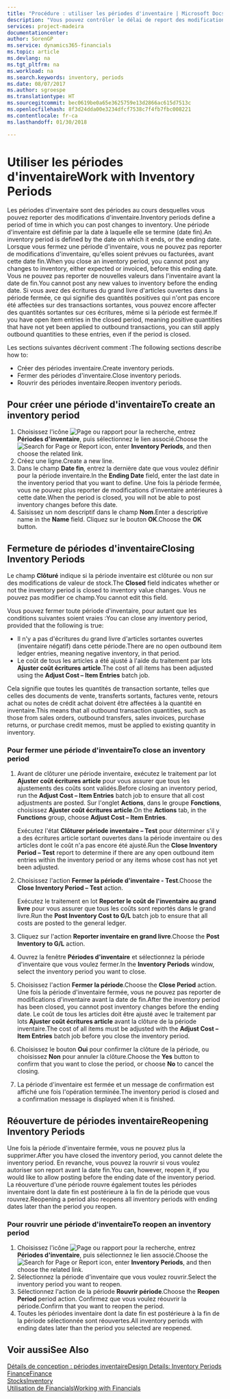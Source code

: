 ```yaml
---
title: "Procédure : utiliser les périodes d'inventaire | Microsoft Docs"
description: "Vous pouvez contrôler le délai de report des modifications de l'inventaire en définissant des périodes d'inventaire."
services: project-madeira
documentationcenter: 
author: SorenGP
ms.service: dynamics365-financials
ms.topic: article
ms.devlang: na
ms.tgt_pltfrm: na
ms.workload: na
ms.search.keywords: inventory, periods
ms.date: 08/07/2017
ms.author: sgroespe
ms.translationtype: HT
ms.sourcegitcommit: bec0619be0a65e3625759e13d2866ac615d7513c
ms.openlocfilehash: 8f3d24dda00e3234dfcf7538c7f4fb7fbc008221
ms.contentlocale: fr-ca
ms.lasthandoff: 01/30/2018

---
```

# <a name="work-with-inventory-periods"></a><span data-ttu-id="336c3-103">Utiliser les périodes d'inventaire</span><span class="sxs-lookup"><span data-stu-id="336c3-103">Work with Inventory Periods</span></span>
<span data-ttu-id="336c3-104">Les périodes d'inventaire sont des périodes au cours desquelles vous pouvez reporter des modifications d'inventaire.</span><span class="sxs-lookup"><span data-stu-id="336c3-104">Inventory periods define a period of time in which you can post changes to inventory.</span></span> <span data-ttu-id="336c3-105">Une période d'inventaire est définie par la date à laquelle elle se termine (date fin).</span><span class="sxs-lookup"><span data-stu-id="336c3-105">An inventory period is defined by the date on which it ends, or the ending date.</span></span> <span data-ttu-id="336c3-106">Lorsque vous fermez une période d'inventaire, vous ne pouvez pas reporter de modifications d'inventaire, qu'elles soient prévues ou facturées, avant cette date fin.</span><span class="sxs-lookup"><span data-stu-id="336c3-106">When you close an inventory period, you cannot post any changes to inventory, either expected or invoiced, before this ending date.</span></span> <span data-ttu-id="336c3-107">Vous ne pouvez pas reporter de nouvelles valeurs dans l'inventaire avant la date de fin.</span><span class="sxs-lookup"><span data-stu-id="336c3-107">You cannot post any new values to inventory before the ending date.</span></span> <span data-ttu-id="336c3-108">Si vous avez des écritures du grand livre d'articles ouvertes dans la période fermée, ce qui signifie des quantités positives qui n'ont pas encore été affectées sur des transactions sortantes, vous pouvez encore affecter des quantités sortantes sur ces écritures, même si la période est fermée.</span><span class="sxs-lookup"><span data-stu-id="336c3-108">If you have open item entries in the closed period, meaning positive quantities that have not yet been applied to outbound transactions, you can still apply outbound quantities to these entries, even if the period is closed.</span></span>  

<span data-ttu-id="336c3-109">Les sections suivantes décrivent comment :</span><span class="sxs-lookup"><span data-stu-id="336c3-109">The following sections describe how to:</span></span>  

* <span data-ttu-id="336c3-110">Créer des périodes inventaire.</span><span class="sxs-lookup"><span data-stu-id="336c3-110">Create inventory periods.</span></span>  
* <span data-ttu-id="336c3-111">Fermer des périodes d'inventaire.</span><span class="sxs-lookup"><span data-stu-id="336c3-111">Close inventory periods.</span></span>  
* <span data-ttu-id="336c3-112">Rouvrir des périodes inventaire.</span><span class="sxs-lookup"><span data-stu-id="336c3-112">Reopen inventory periods.</span></span>  

## <a name="to-create-an-inventory-period"></a><span data-ttu-id="336c3-113">Pour créer une période d'inventaire</span><span class="sxs-lookup"><span data-stu-id="336c3-113">To create an inventory period</span></span>  
1. <span data-ttu-id="336c3-114">Choisissez l'icône ![Page ou rapport pour la recherche](media/ui-search/search_small.png "icône Page ou rapport pour la recherche"), entrez **Périodes d'inventaire**, puis sélectionnez le lien associé.</span><span class="sxs-lookup"><span data-stu-id="336c3-114">Choose the ![Search for Page or Report](media/ui-search/search_small.png "Search for Page or Report icon") icon, enter **Inventory Periods**, and then choose the related link.</span></span>  
2. <span data-ttu-id="336c3-115">Créez une ligne.</span><span class="sxs-lookup"><span data-stu-id="336c3-115">Create a new line.</span></span>  
3. <span data-ttu-id="336c3-116">Dans le champ **Date fin**, entrez la dernière date que vous voulez définir pour la période inventaire.</span><span class="sxs-lookup"><span data-stu-id="336c3-116">In the **Ending Date** field, enter the last date in the inventory period that you want to define.</span></span> <span data-ttu-id="336c3-117">Une fois la période fermée, vous ne pouvez plus reporter de modifications d'inventaire antérieures à cette date.</span><span class="sxs-lookup"><span data-stu-id="336c3-117">When the period is closed, you will not be able to post inventory changes before this date.</span></span>  
4. <span data-ttu-id="336c3-118">Saisissez un nom descriptif dans le champ **Nom**.</span><span class="sxs-lookup"><span data-stu-id="336c3-118">Enter a descriptive name in the **Name** field.</span></span> <span data-ttu-id="336c3-119">Cliquez sur le bouton **OK**.</span><span class="sxs-lookup"><span data-stu-id="336c3-119">Choose the **OK** button.</span></span>  

## <a name="closing-inventory-periods"></a><span data-ttu-id="336c3-120">Fermeture de périodes d'inventaire</span><span class="sxs-lookup"><span data-stu-id="336c3-120">Closing Inventory Periods</span></span>  
<span data-ttu-id="336c3-121">Le champ **Clôturé** indique si la période inventaire est clôturée ou non sur des modifications de valeur de stock.</span><span class="sxs-lookup"><span data-stu-id="336c3-121">The **Closed** field indicates whether or not the inventory period is closed to inventory value changes.</span></span> <span data-ttu-id="336c3-122">Vous ne pouvez pas modifier ce champ.</span><span class="sxs-lookup"><span data-stu-id="336c3-122">You cannot edit this field.</span></span>  

<span data-ttu-id="336c3-123">Vous pouvez fermer toute période d'inventaire, pour autant que les conditions suivantes soient vraies :</span><span class="sxs-lookup"><span data-stu-id="336c3-123">You can close any inventory period, provided that the following is true:</span></span>  

* <span data-ttu-id="336c3-124">Il n'y a pas d'écritures du grand livre d'articles sortantes ouvertes (inventaire négatif) dans cette période.</span><span class="sxs-lookup"><span data-stu-id="336c3-124">There are no open outbound item ledger entries, meaning negative inventory, in that period.</span></span>  
* <span data-ttu-id="336c3-125">Le coût de tous les articles a été ajusté à l'aide du traitement par lots **Ajuster coût écritures article**.</span><span class="sxs-lookup"><span data-stu-id="336c3-125">The cost of all items has been adjusted using the **Adjust Cost – Item Entries** batch job.</span></span>  

<span data-ttu-id="336c3-126">Cela signifie que toutes les quantités de transaction sortante, telles que celles des documents de vente, transferts sortants, factures vente, retours achat ou notes de crédit achat doivent être affectées à la quantité en inventaire.</span><span class="sxs-lookup"><span data-stu-id="336c3-126">This means that all outbound transaction quantities, such as those from sales orders, outbound transfers, sales invoices, purchase returns, or purchase credit memos, must be applied to existing quantity in inventory.</span></span>  

### <a name="to-close-an-inventory-period"></a><span data-ttu-id="336c3-127">Pour fermer une période d'inventaire</span><span class="sxs-lookup"><span data-stu-id="336c3-127">To close an inventory period</span></span>  
1. <span data-ttu-id="336c3-128">Avant de clôturer une période inventaire, exécutez le traitement par lot **Ajuster coût écritures article** pour vous assurer que tous les ajustements des coûts sont validés.</span><span class="sxs-lookup"><span data-stu-id="336c3-128">Before closing an inventory period, run the **Adjust Cost – Item Entries** batch job to ensure that all cost adjustments are posted.</span></span> <span data-ttu-id="336c3-129">Sur l'onglet **Actions**, dans le groupe **Fonctions**, choisissez **Ajuster coût écritures article**.</span><span class="sxs-lookup"><span data-stu-id="336c3-129">On the **Actions** tab, in the **Functions** group, choose **Adjust Cost – Item Entries**.</span></span>  

     <span data-ttu-id="336c3-130">Exécutez l'état **Clôturer période inventaire – Test** pour déterminer s'il y a des écritures article sortant ouvertes dans la période inventaire ou des articles dont le coût n'a pas encore été ajusté.</span><span class="sxs-lookup"><span data-stu-id="336c3-130">Run the **Close Inventory Period – Test** report to determine if there are any open outbound item entries within the inventory period or any items whose cost has not yet been adjusted.</span></span>  
2. <span data-ttu-id="336c3-131">Choisissez l'action **Fermer la période d'inventaire - Test**.</span><span class="sxs-lookup"><span data-stu-id="336c3-131">Choose the **Close Inventory Period – Test** action.</span></span>  

     <span data-ttu-id="336c3-132">Exécutez le traitement en lot **Reporter le coût de l'inventaire au grand livre** pour vous assurer que tous les coûts sont reportés dans le grand livre.</span><span class="sxs-lookup"><span data-stu-id="336c3-132">Run the **Post Inventory Cost to G/L** batch job to ensure that all costs are posted to the general ledger.</span></span>  
3. <span data-ttu-id="336c3-133">Cliquez sur l'action **Reporter inventaire en grand livre**.</span><span class="sxs-lookup"><span data-stu-id="336c3-133">Choose the **Post Inventory to G/L** action.</span></span>  
4. <span data-ttu-id="336c3-134">Ouvrez la fenêtre **Périodes d'inventaire** et sélectionnez la période d'inventaire que vous voulez fermer.</span><span class="sxs-lookup"><span data-stu-id="336c3-134">In the **Inventory Periods** window, select the inventory period you want to close.</span></span>  
5. <span data-ttu-id="336c3-135">Choisissez l'action **Fermer la période**.</span><span class="sxs-lookup"><span data-stu-id="336c3-135">Choose the **Close Period** action.</span></span> <span data-ttu-id="336c3-136">Une fois la période d'inventaire fermée, vous ne pouvez pas reporter de modifications d'inventaire avant la date de fin.</span><span class="sxs-lookup"><span data-stu-id="336c3-136">After the inventory period has been closed, you cannot post inventory changes before the ending date.</span></span> <span data-ttu-id="336c3-137">Le coût de tous les articles doit être ajusté avec le traitement par lots **Ajuster coût écritures article** avant la clôture de la période inventaire.</span><span class="sxs-lookup"><span data-stu-id="336c3-137">The cost of all items must be adjusted with the **Adjust Cost – Item Entries** batch job before you close the inventory period.</span></span>  
6. <span data-ttu-id="336c3-138">Choisissez le bouton **Oui** pour confirmer la clôture de la période, ou choisissez **Non** pour annuler la clôture.</span><span class="sxs-lookup"><span data-stu-id="336c3-138">Choose the **Yes** button to confirm that you want to close the period, or choose **No** to cancel the closing.</span></span>  
7. <span data-ttu-id="336c3-139">La période d'inventaire est fermée et un message de confirmation est affiché une fois l'opération terminée.</span><span class="sxs-lookup"><span data-stu-id="336c3-139">The inventory period is closed and a confirmation message is displayed when it is finished.</span></span>  

## <a name="reopening-inventory-periods"></a><span data-ttu-id="336c3-140">Réouverture de périodes inventaire</span><span class="sxs-lookup"><span data-stu-id="336c3-140">Reopening Inventory Periods</span></span>  
<span data-ttu-id="336c3-141">Une fois la période d'inventaire fermée, vous ne pouvez plus la supprimer.</span><span class="sxs-lookup"><span data-stu-id="336c3-141">After you have closed the inventory period, you cannot delete the inventory period.</span></span> <span data-ttu-id="336c3-142">En revanche, vous pouvez la rouvrir si vous voulez autoriser son report avant la date fin.</span><span class="sxs-lookup"><span data-stu-id="336c3-142">You can, however, reopen it, if you would like to allow posting before the ending date of the inventory period.</span></span> <span data-ttu-id="336c3-143">La réouverture d'une période rouvre également toutes les périodes inventaire dont la date fin est postérieure à la fin de la période que vous rouvrez.</span><span class="sxs-lookup"><span data-stu-id="336c3-143">Reopening a period also reopens all inventory periods with ending dates later than the period you reopen.</span></span>  

### <a name="to-reopen-an-inventory-period"></a><span data-ttu-id="336c3-144">Pour rouvrir une période d'inventaire</span><span class="sxs-lookup"><span data-stu-id="336c3-144">To reopen an inventory period</span></span>  
1. <span data-ttu-id="336c3-145">Choisissez l'icône ![Page ou rapport pour la recherche](media/ui-search/search_small.png "icône Page ou rapport pour la recherche"), entrez **Périodes d'inventaire**, puis sélectionnez le lien associé.</span><span class="sxs-lookup"><span data-stu-id="336c3-145">Choose the ![Search for Page or Report](media/ui-search/search_small.png "Search for Page or Report icon") icon, enter **Inventory Periods**, and then choose the related link.</span></span>  
2. <span data-ttu-id="336c3-146">Sélectionnez la période d'inventaire que vous voulez rouvrir.</span><span class="sxs-lookup"><span data-stu-id="336c3-146">Select the inventory period you want to reopen.</span></span>  
3. <span data-ttu-id="336c3-147">Sélectionnez l'action de la période **Rouvrir période**.</span><span class="sxs-lookup"><span data-stu-id="336c3-147">Choose the **Reopen Period** period action.</span></span> <span data-ttu-id="336c3-148">Confirmez que vous voulez réouvrir la période.</span><span class="sxs-lookup"><span data-stu-id="336c3-148">Confirm that you want to reopen the period.</span></span>  
4. <span data-ttu-id="336c3-149">Toutes les périodes inventaire dont la date fin est postérieure à la fin de la période sélectionnée sont réouvertes.</span><span class="sxs-lookup"><span data-stu-id="336c3-149">All inventory periods with ending dates later than the period you selected are reopened.</span></span>  

## <a name="see-also"></a><span data-ttu-id="336c3-150">Voir aussi</span><span class="sxs-lookup"><span data-stu-id="336c3-150">See Also</span></span>  
[<span data-ttu-id="336c3-151">Détails de conception : périodes inventaire</span><span class="sxs-lookup"><span data-stu-id="336c3-151">Design Details: Inventory Periods</span></span>](design-details-inventory-periods.md)  
[<span data-ttu-id="336c3-152">Finance</span><span class="sxs-lookup"><span data-stu-id="336c3-152">Finance</span></span>](finance.md)  
[<span data-ttu-id="336c3-153">Stocks</span><span class="sxs-lookup"><span data-stu-id="336c3-153">Inventory</span></span>](inventory-manage-inventory.md)  
[<span data-ttu-id="336c3-154">Utilisation de Financials</span><span class="sxs-lookup"><span data-stu-id="336c3-154">Working with Financials</span></span>](ui-work-product.md)

